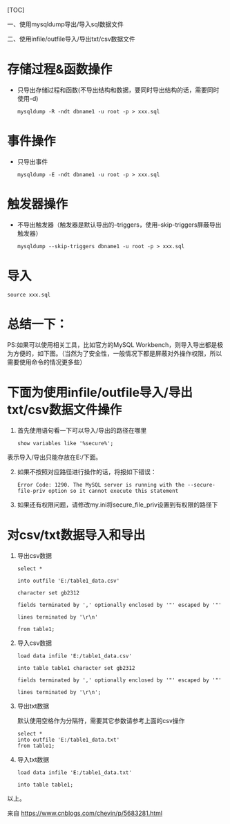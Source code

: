 [TOC]

一、使用mysqldump导出/导入sql数据文件

二、使用infile/outfile导入/导出txt/csv数据文件

# 存储过程&函数操作

- 只导出存储过程和函数(不导出结构和数据，要同时导出结构的话，需要同时使用-d)
    ```
    mysqldump -R -ndt dbname1 -u root -p > xxx.sql
    ```

# 事件操作

- 只导出事件
    ```
    mysqldump -E -ndt dbname1 -u root -p > xxx.sql
    ```

# 触发器操作

- 不导出触发器（触发器是默认导出的–triggers，使用–skip-triggers屏蔽导出触发器）
    ```
    mysqldump --skip-triggers dbname1 -u root -p > xxx.sql
    ```

# 导入
    source xxx.sql


# 总结一下：

PS:如果可以使用相关工具，比如官方的MySQL Workbench，则导入导出都是极为方便的，如下图。（当然为了安全性，一般情况下都是屏蔽对外操作权限，所以需要使用命令的情况更多些）




# 下面为使用infile/outfile导入/导出txt/csv数据文件操作

1. 首先使用语句看一下可以导入/导出的路径在哪里
    ```
    show variables like '%secure%';
    ```


表示导入/导出只能存放在E:/下面。

2. 如果不按照对应路径进行操作的话，将报如下错误：
    ```
    Error Code: 1290. The MySQL server is running with the --secure-file-priv option so it cannot execute this statement
    ```

3. 如果还有权限问题，请修改my.ini将secure_file_priv设置到有权限的路径下

# 对csv/txt数据导入和导出

1. 导出csv数据
    ```
    select *

    into outfile 'E:/table1_data.csv'

    character set gb2312

    fields terminated by ',' optionally enclosed by '"' escaped by '"'

    lines terminated by '\r\n'

    from table1;
    ```

2. 导入csv数据
    ```
    load data infile 'E:/table1_data.csv'

    into table table1 character set gb2312

    fields terminated by ',' optionally enclosed by '"' escaped by '"'

    lines terminated by '\r\n';
    ```

3. 导出txt数据

    默认使用空格作为分隔符，需要其它参数请参考上面的csv操作   

    ```
    select *
    into outfile 'E:/table1_data.txt'
    from table1;
    ```

4. 导入txt数据
    ```
    load data infile 'E:/table1_data.txt'

    into table table1;
    ```


以上。

 

来自 <https://www.cnblogs.com/chevin/p/5683281.html> 